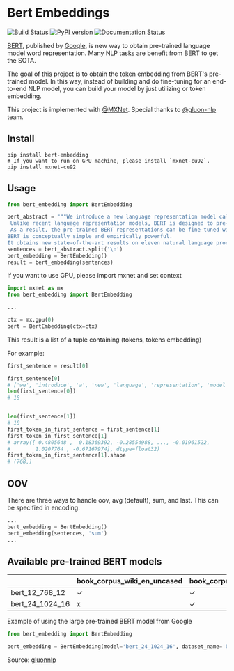 # Bert Embeddings

[![Build Status](https://travis-ci.org/imgarylai/bert-embedding.svg?branch=master)](https://travis-ci.org/imgarylai/bert-embedding) [![PyPI version](https://badge.fury.io/py/bert-embedding.svg)](https://pypi.org/project/bert-embedding/) [![Documentation Status](https://readthedocs.org/projects/bert-embedding/badge/?version=latest)](https://bert-embedding.readthedocs.io/en/latest/?badge=latest)


[BERT](https://arxiv.org/abs/1810.04805), published by [Google](https://github.com/google-research/bert), is new way to obtain pre-trained language model word representation. Many NLP tasks are benefit from BERT to get the SOTA.

The goal of this project is to obtain the token embedding from BERT's pre-trained model. In this way, instead of building and do fine-tuning for an end-to-end NLP model, you can build your model by just utilizing or token embedding.

This project is implemented with [@MXNet](https://github.com/apache/incubator-mxnet). Special thanks to [@gluon-nlp](https://github.com/dmlc/gluon-nlp) team.

## Install

```
pip install bert-embedding
# If you want to run on GPU machine, please install `mxnet-cu92`.
pip install mxnet-cu92
```

## Usage

```python
from bert_embedding import BertEmbedding

bert_abstract = """We introduce a new language representation model called BERT, which stands for Bidirectional Encoder Representations from Transformers.
 Unlike recent language representation models, BERT is designed to pre-train deep bidirectional representations by jointly conditioning on both left and right context in all layers.
 As a result, the pre-trained BERT representations can be fine-tuned with just one additional output layer to create state-of-the-art models for a wide range of tasks, such as question answering and language inference, without substantial task-specific architecture modifications. 
BERT is conceptually simple and empirically powerful. 
It obtains new state-of-the-art results on eleven natural language processing tasks, including pushing the GLUE benchmark to 80.4% (7.6% absolute improvement), MultiNLI accuracy to 86.7 (5.6% absolute improvement) and the SQuAD v1.1 question answering Test F1 to 93.2 (1.5% absolute improvement), outperforming human performance by 2.0%."""
sentences = bert_abstract.split('\n')
bert_embedding = BertEmbedding()
result = bert_embedding(sentences)
```
If you want to use GPU, please import mxnet and set context

```python
import mxnet as mx
from bert_embedding import BertEmbedding

...

ctx = mx.gpu(0)
bert = BertEmbedding(ctx=ctx)
```

This result is a list of a tuple containing (tokens, tokens embedding)

For example:

```python
first_sentence = result[0]

first_sentence[0]
# ['we', 'introduce', 'a', 'new', 'language', 'representation', 'model', 'called', 'bert', ',', 'which', 'stands', 'for', 'bidirectional', 'encoder', 'representations', 'from', 'transformers']
len(first_sentence[0])
# 18


len(first_sentence[1])
# 18
first_token_in_first_sentence = first_sentence[1]
first_token_in_first_sentence[1]
# array([ 0.4805648 ,  0.18369392, -0.28554988, ..., -0.01961522,
#        1.0207764 , -0.67167974], dtype=float32)
first_token_in_first_sentence[1].shape
# (768,)
```

## OOV

There are three ways to handle oov, avg (default), sum, and last. This can be specified in encoding. 

```python
...
bert_embedding = BertEmbedding()
bert_embedding(sentences, 'sum')
...
```

## Available pre-trained BERT models

| |book_corpus_wiki_en_uncased|book_corpus_wiki_en_cased|wiki_multilingual|wiki_multilingual_cased|wiki_cn|
|---|---|---|---|---|---|
|bert_12_768_12|✓|✓|✓|✓|✓|
|bert_24_1024_16|x|✓|x|x|x|

Example of using the large pre-trained BERT model from Google 

```python
from bert_embedding import BertEmbedding

bert_embedding = BertEmbedding(model='bert_24_1024_16', dataset_name='book_corpus_wiki_en_cased')
```

Source: [gluonnlp](http://gluon-nlp.mxnet.io/model_zoo/bert/index.html) 